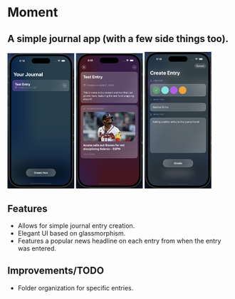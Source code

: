 # Moment

## A simple journal app (with a few side things too).

<p float="left">
    <img src="Photos/screenshot1.png" width="150">
    <img src="Photos/screenshot2.png" width="150">
    <img src="Photos/screenshot3.png" width="150">
</p>

## Features
- Allows for simple journal entry creation.
- Elegant UI based on glassmorphism.
- Features a popular news headline on each entry from when the entry was entered.

## Improvements/TODO
- Folder organization for specific entries.
